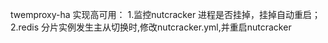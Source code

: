 twemproxy-ha 实现高可用：
1.监控nutcracker 进程是否挂掉，挂掉自动重启；
2.redis 分片实例发生主从切换时,修改nutcracker.yml,并重启nutcracker
